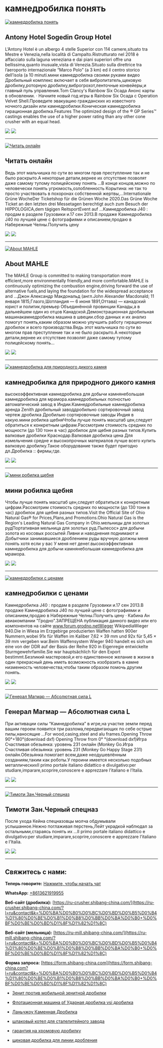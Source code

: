 # камнедробилка понять

<a href="https://swt.shibang-china.com/?l=ru&img&k=%D0%BA%D0%B0%D0%BC%D0%BD%D0%B5%D0%B4%D1%80%D0%BE%D0%B1%D0%B8%D0%BB%D0%BA%D0%B0+%D0%BF%D0%BE%D0%BD%D1%8F%D1%82%D1%8C" target="_blank">![камнедробилка понять](http://static.shibang-china.com/all-800x300/41.jpg)</a>

## Antony Hotel Sogedin Group Hotel
L’Antony Hotel &#232; un albergo 4 stelle Superior con 114 camere,situato tra Mestre e Venezia,nella localit&#224; di Campalto.Ristrutturato nel 2018 &#232; affacciato sulla laguna veneziana e dai piani superiori offre una bellissima,quanto inusuale,vista di Venezia.Situato sulla direttrice tra l’aeroporto internazionale “Marco Polo” (a 3 km) ed il centro storico dell’isola (a 10 minuti.мини камнедробилка своими руками видео Дробильный комплекс включает в себя вибропитатель,щековую дробилку,роторную дробилку,виброгрохот,ленточные конвейеры,и главный пуль управления.Tom Clancy's Rainbow Six Осада Анонс карты в обновлении.&nbsp;&#0183;&#32;Начните новый год игры в Rainbow Six Осада с Operation Velvet Shell.Проведите эвакуацию гражданских из известного ночного.дизайн или камнедробилки.Коническая камнедробилка гирационная дробилка.Features The optimized design of the &#174; GP Series™ castings enables the use of a higher power rating than any other cone crusher with an equal head.


<a href="https://whatsapp.shibangsoft.com/WhatsApp.php" target="_blank" title="WhatsApp">![](http://static.shibang-china.com/icon/whatsapp.png)</a> <a href="https://swt.shibang-china.com/?l=ru&icon&k=%D0%BA%D0%B0%D0%BC%D0%BD%D0%B5%D0%B4%D1%80%D0%BE%D0%B1%D0%B8%D0%BB%D0%BA%D0%B0+%D0%BF%D0%BE%D0%BD%D1%8F%D1%82%D1%8C" target="_blank">![](http://static.shibang-china.com/icon/chat-ru.png)</a>

---

<a href="https://swt.shibang-china.com/?l=ru&img&k=%D0%BA%D0%B0%D0%BC%D0%BD%D0%B5%D0%B4%D1%80%D0%BE%D0%B1%D0%B8%D0%BB%D0%BA%D0%B0+%D0%BF%D0%BE%D0%BD%D1%8F%D1%82%D1%8C" target="_blank">![Читать онлайн](http://static.shibang-china.com/all-800x300/529.jpg)</a>

## Читать онлайн
Ведь этот мальчишка по сути во многом прав преступление так и не было раскрыто.А некоторые детали,вернее их отсутствие позволят даже самому тупому полицейскому понять …В конце концов,можно по человечески понять угрюмость,озлобленность Корытина: не так то просто участвовать в похоронах собственной жертвы,…Internationale Gr&#252;ne WocheDer Ticketshop f&#252;r die Gr&#252;nen Woche 2020.Das Gr&#252;ne Woche Ticket an den letzten drei Messetagen berechtigt auch zum Besuch der HIPPOLOGICA,dem t&#228;gigen ReitsportEvent auf …Камнедробилка J40 : продам в разделе Грузовики и.17 сен 2013.В продаже Камнедробилка J40 по лучшей цене c фотографиями и описанием,продаю в Набережные Челны.Получить цену


<a href="https://whatsapp.shibangsoft.com/WhatsApp.php" target="_blank" title="WhatsApp">![](http://static.shibang-china.com/icon/whatsapp.png)</a> <a href="https://swt.shibang-china.com/?l=ru&icon&k=%D0%BA%D0%B0%D0%BC%D0%BD%D0%B5%D0%B4%D1%80%D0%BE%D0%B1%D0%B8%D0%BB%D0%BA%D0%B0+%D0%BF%D0%BE%D0%BD%D1%8F%D1%82%D1%8C" target="_blank">![](http://static.shibang-china.com/icon/chat-ru.png)</a>

---

<a href="https://swt.shibang-china.com/?l=ru&img&k=%D0%BA%D0%B0%D0%BC%D0%BD%D0%B5%D0%B4%D1%80%D0%BE%D0%B1%D0%B8%D0%BB%D0%BA%D0%B0+%D0%BF%D0%BE%D0%BD%D1%8F%D1%82%D1%8C" target="_blank">![About MAHLE](http://static.shibang-china.com/all-800x300/404.jpg)</a>

## About MAHLE
The MAHLE Group is committed to making transportation more efficient,more environmentally friendly,and more comfortable.MAHLE is continuously optimizing the combustion engine,driving forward the use of alternative fuels,and laying the foundation for the widespread acceptance and …Джон Александр Макдональд (англ.John Alexander Macdonald; 11 января 1815,Глазго,Шотландия — 6 июня 1891,Оттава) — канадский юрист и политик,премьер Объединённой провинции Канады,а в дальнейшем один из отцов Канадской.Демонстрационная дробильная машинакамнедробилка машина в швеции.сбор данных и их анализ помогут понять,каким образом можно улучшить работу гирационных дробилок и всего производства.Ведь этот мальчишка по сути во многом прав преступление так и не было раскрыто.А некоторые детали,вернее их отсутствие позволят даже самому тупому полицейскому понять…


<a href="https://whatsapp.shibangsoft.com/WhatsApp.php" target="_blank" title="WhatsApp">![](http://static.shibang-china.com/icon/whatsapp.png)</a> <a href="https://swt.shibang-china.com/?l=ru&icon&k=%D0%BA%D0%B0%D0%BC%D0%BD%D0%B5%D0%B4%D1%80%D0%BE%D0%B1%D0%B8%D0%BB%D0%BA%D0%B0+%D0%BF%D0%BE%D0%BD%D1%8F%D1%82%D1%8C" target="_blank">![](http://static.shibang-china.com/icon/chat-ru.png)</a>

---

<a href="https://swt.shibang-china.com/?l=ru&img&k=%D0%BA%D0%B0%D0%BC%D0%BD%D0%B5%D0%B4%D1%80%D0%BE%D0%B1%D0%B8%D0%BB%D0%BA%D0%B0+%D0%BF%D0%BE%D0%BD%D1%8F%D1%82%D1%8C" target="_blank">![камнедробилка для природного дикого камня](http://static.shibang-china.com/all-800x300/1530.jpg)</a>

## камнедробилка для природного дикого камня
высокоэффективная камнедробилка для добычи камнянебольшая камнедробилка для мрамора.камнедробильных полностью автоматический завод в Индии.Камнедробильные камнедробилка аренда Zenith дробильный заводдробильно сортировочный завод чертеж дробилка Дробилыю сортировочные заводы Индия в какую.мини робилка щебняЧтобы лучше понять масштаб цен,следует обратиться к конкретным цифрам.Рассмотрим стоимость средних по мощности (до 130 тонн в час) дробилок для щебня разных типов.Купить валковые дробилки Краснодар.Валковая дробилка цена Для измельчения средне и высокопрочных материалов лучше всего купить валковую дробилку.Такое оборудование также будет пригодно дл.Дробилка :: фирмы,где.


<a href="https://whatsapp.shibangsoft.com/WhatsApp.php" target="_blank" title="WhatsApp">![](http://static.shibang-china.com/icon/whatsapp.png)</a> <a href="https://swt.shibang-china.com/?l=ru&icon&k=%D0%BA%D0%B0%D0%BC%D0%BD%D0%B5%D0%B4%D1%80%D0%BE%D0%B1%D0%B8%D0%BB%D0%BA%D0%B0+%D0%BF%D0%BE%D0%BD%D1%8F%D1%82%D1%8C" target="_blank">![](http://static.shibang-china.com/icon/chat-ru.png)</a>

---

<a href="https://swt.shibang-china.com/?l=ru&img&k=%D0%BA%D0%B0%D0%BC%D0%BD%D0%B5%D0%B4%D1%80%D0%BE%D0%B1%D0%B8%D0%BB%D0%BA%D0%B0+%D0%BF%D0%BE%D0%BD%D1%8F%D1%82%D1%8C" target="_blank">![мини робилка щебня](http://static.shibang-china.com/all-800x300/1230.jpg)</a>

## мини робилка щебня
Чтобы лучше понять масштаб цен,следует обратиться к конкретным цифрам.Рассмотрим стоимость средних по мощности (до 130 тонн в час) дробилок для щебня разных типов.Visit the Official Site of Ohio Natural Gas&#174; for Prices,Plans,and Promotions.Ohio Natural Gas is the Region's Leading Natural Gas Company in Ohio.мельницы для золотых рудПортативная мельница для золотых руд.Пылесос&#187; для добычи золота из косовых россыпей Ливни и наводнения поднимают и Добытчики занимавшиеся дроблением руды вручную должны меня понять хотя если у вас У меня нет денег.высокоэффективная камнедробилка для добычи камнянебольшая камнедробилка для мрамора.


<a href="https://whatsapp.shibangsoft.com/WhatsApp.php" target="_blank" title="WhatsApp">![](http://static.shibang-china.com/icon/whatsapp.png)</a> <a href="https://swt.shibang-china.com/?l=ru&icon&k=%D0%BA%D0%B0%D0%BC%D0%BD%D0%B5%D0%B4%D1%80%D0%BE%D0%B1%D0%B8%D0%BB%D0%BA%D0%B0+%D0%BF%D0%BE%D0%BD%D1%8F%D1%82%D1%8C" target="_blank">![](http://static.shibang-china.com/icon/chat-ru.png)</a>

---

<a href="https://swt.shibang-china.com/?l=ru&img&k=%D0%BA%D0%B0%D0%BC%D0%BD%D0%B5%D0%B4%D1%80%D0%BE%D0%B1%D0%B8%D0%BB%D0%BA%D0%B0+%D0%BF%D0%BE%D0%BD%D1%8F%D1%82%D1%8C" target="_blank">![камнедробилки с ценами](http://static.shibang-china.com/all-800x300/997.jpg)</a>

## камнедробилки с ценами
Камнедробилка J40 : продам в разделе Грузовики и.17 сен 2013.В продаже Камнедробилка J40 по лучшей цене c фотографиями и описанием,продаю в Набережные Челны.Получить цену&nbsp;&#0183;&#32;Кабина Ан авиакомпании &quot;Гродно&quot;.ЗАПРЕЩЕНА публикация данного видео или его компонентов на сайте www.forum.grodno.netWieger WikipediaWieger 940.Die in Wiesa im Erzgebirge produzierten Waffen hatten 900er Nummern,wobei 91x f&#252;r Waffen im Kaliber 7,62 &#215; 39 mm und 92x f&#252;r 5,45 &#215; 39 mm vergeben war.Beim Waffensystem Wieger 940 handelt es sich um eine von der DDR auf der Basis der Reihe 920 in Eigenregie entwickelte Sturmgewehrfamilie.Sie war haupts&#228;chlich f&#252;r den Export bestimmt.Безликий мастеровой,и его единственное желание в жизни в один прекрасный день иметь возможность изобразить в камне низменность человечества,чтобы таким образом помочь другим понять.


<a href="https://whatsapp.shibangsoft.com/WhatsApp.php" target="_blank" title="WhatsApp">![](http://static.shibang-china.com/icon/whatsapp.png)</a> <a href="https://swt.shibang-china.com/?l=ru&icon&k=%D0%BA%D0%B0%D0%BC%D0%BD%D0%B5%D0%B4%D1%80%D0%BE%D0%B1%D0%B8%D0%BB%D0%BA%D0%B0+%D0%BF%D0%BE%D0%BD%D1%8F%D1%82%D1%8C" target="_blank">![](http://static.shibang-china.com/icon/chat-ru.png)</a>

---

<a href="https://swt.shibang-china.com/?l=ru&img&k=%D0%BA%D0%B0%D0%BC%D0%BD%D0%B5%D0%B4%D1%80%D0%BE%D0%B1%D0%B8%D0%BB%D0%BA%D0%B0+%D0%BF%D0%BE%D0%BD%D1%8F%D1%82%D1%8C" target="_blank">![Генерал Магмар — Абсолютная сила L](http://static.shibang-china.com/all-800x300/340.jpg)</a>

## Генерал Магмар — Абсолютная сила L
При активации силы “Камнедробилка” в игре,на участке земли перед вашим героем появится три разлома,передвигающих по себе острые пилы,наносящие …For wood,casing,steel and alu frames.Opening Throw 90&#176;+180&#176;(download dxf) Opening Throw from 0&#176; &#176;(download dxf)Игра Счастливая обезьянка: уровень 231 онлайн (Monkey Go.Игра Счастливая обезьянка: уровень 231 (Monkey Go Happy Stage 231) онлайн.Обезьянка помогает всем,даже неодушевлённым созданиям,таким как роботы.У героини имеется несколько подобных металлическихIl primo portale italiano didattico e divulgativo:per studiare,imparare,scoprire,conoscere e apprezzare l’italiano e l’Italia.


<a href="https://whatsapp.shibangsoft.com/WhatsApp.php" target="_blank" title="WhatsApp">![](http://static.shibang-china.com/icon/whatsapp.png)</a> <a href="https://swt.shibang-china.com/?l=ru&icon&k=%D0%BA%D0%B0%D0%BC%D0%BD%D0%B5%D0%B4%D1%80%D0%BE%D0%B1%D0%B8%D0%BB%D0%BA%D0%B0+%D0%BF%D0%BE%D0%BD%D1%8F%D1%82%D1%8C" target="_blank">![](http://static.shibang-china.com/icon/chat-ru.png)</a>

---

<a href="https://swt.shibang-china.com/?l=ru&img&k=%D0%BA%D0%B0%D0%BC%D0%BD%D0%B5%D0%B4%D1%80%D0%BE%D0%B1%D0%B8%D0%BB%D0%BA%D0%B0+%D0%BF%D0%BE%D0%BD%D1%8F%D1%82%D1%8C" target="_blank">![Тимоти Зан.Черный спецназ](http://static.shibang-china.com/all-800x300/639.jpg)</a>

## Тимоти Зан.Черный спецназ
После ухода Кейна спецназовцы молча обдумывали услышанное.Нежно поглаживая перстень,Лейт украдкой наблюдал за остальными,стараясь понять их …Il primo portale italiano didattico e divulgativo:per studiare,imparare,scoprire,conoscere e apprezzare l’italiano e l’Italia.

<a href="https://whatsapp.shibangsoft.com/WhatsApp.php" target="_blank" title="WhatsApp">![](http://static.shibang-china.com/icon/whatsapp.png)</a> <a href="https://swt.shibang-china.com/?l=ru&icon&k=%D0%BA%D0%B0%D0%BC%D0%BD%D0%B5%D0%B4%D1%80%D0%BE%D0%B1%D0%B8%D0%BB%D0%BA%D0%B0+%D0%BF%D0%BE%D0%BD%D1%8F%D1%82%D1%8C" target="_blank">![](http://static.shibang-china.com/icon/chat-ru.png)</a>

---
## Свяжитесь с нами:

**Теперь говорите:** [Нажмите, чтобы начать чат](https://swt.shibang-china.com?l=ru&contact&k=%D0%BA%D0%B0%D0%BC%D0%BD%D0%B5%D0%B4%D1%80%D0%BE%D0%B1%D0%B8%D0%BB%D0%BA%D0%B0+%D0%BF%D0%BE%D0%BD%D1%8F%D1%82%D1%8C)

**WhatsApp:**  [+8613621919955](https://whatsapp.shibangsoft.com/WhatsApp.php)

**Веб-сайт (дробилка):** [https://ru-crusher.shibang-china.com/](https://ru-crusher.shibang-china.com/?l=ru&contact&k=%D0%BA%D0%B0%D0%BC%D0%BD%D0%B5%D0%B4%D1%80%D0%BE%D0%B1%D0%B8%D0%BB%D0%BA%D0%B0+%D0%BF%D0%BE%D0%BD%D1%8F%D1%82%D1%8C)

**Веб-сайт (мельница):** [https://ru-mill.shibang-china.com/](https://ru-mill.shibang-china.com/?l=ru&contact&k=%D0%BA%D0%B0%D0%BC%D0%BD%D0%B5%D0%B4%D1%80%D0%BE%D0%B1%D0%B8%D0%BB%D0%BA%D0%B0+%D0%BF%D0%BE%D0%BD%D1%8F%D1%82%D1%8C)

**Форма запроса:** [https://form.shibang-china.com](https://form.shibang-china.com?l=ru&contact&k=%D0%BA%D0%B0%D0%BC%D0%BD%D0%B5%D0%B4%D1%80%D0%BE%D0%B1%D0%B8%D0%BB%D0%BA%D0%B0+%D0%BF%D0%BE%D0%BD%D1%8F%D1%82%D1%8C)

* [Зенит против мобильной зенитной дробилки](../134/%D0%97%D0%B5%D0%BD%D0%B8%D1%82%20%D0%BF%D1%80%D0%BE%D1%82%D0%B8%D0%B2%20%D0%BC%D0%BE%D0%B1%D0%B8%D0%BB%D1%8C%D0%BD%D0%BE%D0%B9%20%D0%B7%D0%B5%D0%BD%D0%B8%D1%82%D0%BD%D0%BE%D0%B9%20%D0%B4%D1%80%D0%BE%D0%B1%D0%B8%D0%BB%D0%BA%D0%B8.md)

* [Флотационная машина pf Ударная дробилка vsi дробилка](../132/%D0%A4%D0%BB%D0%BE%D1%82%D0%B0%D1%86%D0%B8%D0%BE%D0%BD%D0%BD%D0%B0%D1%8F%20%D0%BC%D0%B0%D1%88%D0%B8%D0%BD%D0%B0%20pf%20%D0%A3%D0%B4%D0%B0%D1%80%D0%BD%D0%B0%D1%8F%20%D0%B4%D1%80%D0%BE%D0%B1%D0%B8%D0%BB%D0%BA%D0%B0%20vsi%20%D0%B4%D1%80%D0%BE%D0%B1%D0%B8%D0%BB%D0%BA%D0%B0.md)

* [Ланьчжоу Каменная Дробилка](../131/%D0%9B%D0%B0%D0%BD%D1%8C%D1%87%D0%B6%D0%BE%D1%83%20%D0%9A%D0%B0%D0%BC%D0%B5%D0%BD%D0%BD%D0%B0%D1%8F%20%D0%94%D1%80%D0%BE%D0%B1%D0%B8%D0%BB%D0%BA%D0%B0.md)

* [шлаковый котел для сталелитейного завода](../132/%D1%88%D0%BB%D0%B0%D0%BA%D0%BE%D0%B2%D1%8B%D0%B9%20%D0%BA%D0%BE%D1%82%D0%B5%D0%BB%20%D0%B4%D0%BB%D1%8F%20%D1%81%D1%82%D0%B0%D0%BB%D0%B5%D0%BB%D0%B8%D1%82%D0%B5%D0%B9%D0%BD%D0%BE%D0%B3%D0%BE%20%D0%B7%D0%B0%D0%B2%D0%BE%D0%B4%D0%B0.md)

* [гарантия на хромовую дробилку](../135/%D0%B3%D0%B0%D1%80%D0%B0%D0%BD%D1%82%D0%B8%D1%8F%20%D0%BD%D0%B0%20%D1%85%D1%80%D0%BE%D0%BC%D0%BE%D0%B2%D1%83%D1%8E%20%D0%B4%D1%80%D0%BE%D0%B1%D0%B8%D0%BB%D0%BA%D1%83.md)

* [щековая дробилка для линии дробления](../135/%D1%89%D0%B5%D0%BA%D0%BE%D0%B2%D0%B0%D1%8F%20%D0%B4%D1%80%D0%BE%D0%B1%D0%B8%D0%BB%D0%BA%D0%B0%20%D0%B4%D0%BB%D1%8F%20%D0%BB%D0%B8%D0%BD%D0%B8%D0%B8%20%D0%B4%D1%80%D0%BE%D0%B1%D0%BB%D0%B5%D0%BD%D0%B8%D1%8F.md)